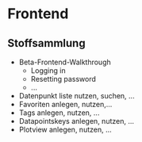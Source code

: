 # Frontend

## Stoffsammlung

* Beta-Frontend-Walkthrough
  * Logging in
  * Resetting password
  * ...
* Datenpunkt liste nutzen, suchen, ...
* Favoriten anlegen, nutzen,...
* Tags anlegen, nutzen, ...
* Datapointskeys anlegen, nutzen, ...
* Plotview anlegen, nutzen, ...

